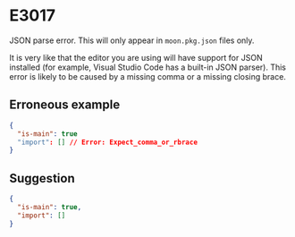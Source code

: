# E3017

JSON parse error. This will only appear in `moon.pkg.json` files only.

It is very like that the editor you are using will have support for JSON
installed (for example, Visual Studio Code has a built-in JSON parser). This
error is likely to be caused by a missing comma or a missing closing brace.

## Erroneous example

```json
{
  "is-main": true
  "import": [] // Error: Expect_comma_or_rbrace
}
```

## Suggestion

```json
{
  "is-main": true,
  "import": []
}
```
